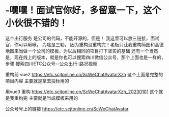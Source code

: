 # -嘿嘿！面试官你好，多留意一下，这个小伙很不错的！
这个出行服务  是公司的代码，不能开源的，但是！ 我这里可以放三链接，面试官，你可以瞅瞅，
为啥是三勒， 因为重构没重构完！老板只让我重构简图和高德地图来当做一个公司的模板，为以后相同的项目打下坚实的基础 
还有一个当然是，现在线上的版本，就是你也可以搜索四川微信公众号，那个上面也是一样的，步骤 搜索四川ETC公众号--公众出行-路况视频  

重构前 vue2  https://etc.scjtonline.cn/ScWeChatAvatarXzh
这个上面是完整的项目内容 主要就是拿去投标用的

用vue3 重构 https://etc.scjtonline.cn/ScWeChatAvatarXzh_20230101 
这个就是我重构完  主要就是当成模板来用的

公众号号上的链接 https://etc.scjtonline.cn/ScWeChatAvatar
